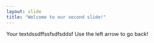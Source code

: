 ```yaml
---
layout: slide
title: "Welcome to our second slide!"
---
```

Your textdssdffssfsdfsddsf
Use the left arrow to go back!
